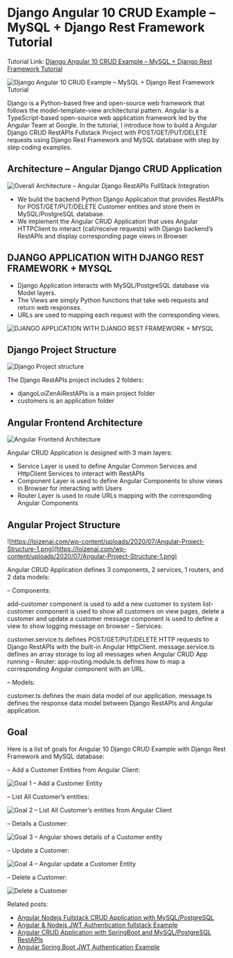 # Django Angular 10 CRUD Example – MySQL + Django Rest Framework Tutorial

Tutorial Link: [Django Angular 10 CRUD Example – MySQL + Django Rest Framework Tutorial](https://loizenai.com/angular-10-django-mysql-rest-crud-api-example/)

![Django Angular 10 CRUD Example – MySQL + Django Rest Framework Tutorial](https://loizenai.com/wp-content/uploads/2020/07/Django-Angular-10-CRUD-Example-%E2%80%93-Fullstack-Angular-10-Django-Rest-Framework-MySQL-Tutorial.png)

Django is a Python-based free and open-source web framework that follows the model-template-view architectural pattern. Angular is a TypeScript-based open-source web application framework led by the Angular Team at Google. In the tutorial, I introduce how to build a Angular Django CRUD RestAPIs Fullstack Project with POST/GET/PUT/DELETE requests using Django Rest Framework and MySQL database with step by step coding examples.

## Architecture – Angular Django CRUD Application

![Overall Architecture – Angular Django RestAPIs FullStack Integration](https://loizenai.com/wp-content/uploads/2020/07/Overall-Architecture-Angular-Django-RestAPIs-FullStack-Integration.png)

- We build the backend Python Django Application that provides RestAPIs for POST/GET/PUT/DELETE Customer entities and store them in MySQL/PostgreSQL database.
- We implement the Angular CRUD Application that uses Angular HTTPClient to interact (call/receive requests) with Django backend’s RestAPIs and display corresponding page views in Browser

## DJANGO APPLICATION WITH DJANGO REST FRAMEWORK + MYSQL

- Django Application interacts with MySQL/PostgreSQL database via Model layers.
- The Views are simply Python functions that take web requests and return web responses.
- URLs are used to mapping each request with the corresponding views.

![DJANGO APPLICATION WITH DJANGO REST FRAMEWORK + MYSQL](https://loizenai.com/wp-content/uploads/2020/07/Django-RestAPIs-Workflow-Architecture.png)

## Django Project Structure

![Django Project structure](https://loizenai.com/wp-content/uploads/2020/07/Django-Project-Structure.png)

The Django RestAPIs project includes 2 folders:

- djangoLoiZenAiRestAPIs is a main project folder
- customers is an application folder

## Angular Frontend Architecture

![Angular Frontend Architecture](https://loizenai.com/wp-content/uploads/2020/07/Angular-Application-Architecture.png)

Angular CRUD Application is designed with 3 main layers:

- Service Layer is used to define Angular Common Services and HttpClient Services to interact with RestAPIs
- Component Layer is used to define Angular Components to show views in Browser for interacting with Users
- Router Layer is used to route URLs mapping with the corresponding Angular Components

## Angular Project Structure

![https://loizenai.com/wp-content/uploads/2020/07/Angular-Project-Structure-1.png](https://loizenai.com/wp-content/uploads/2020/07/Angular-Project-Structure-1.png)

Angular CRUD Application defines 3 components, 2 services, 1 routers, and 2 data models:

– Components:

add-customer component is used to add a new customer to system
list-customer component is used to show all customers on view pages, delete a customer and update a customer
message component is used to define a view to show logging message on browser
– Services:

customer.service.ts defines POST/GET/PUT/DELETE HTTP requests to Django RestAPIs with the built-in Angular HttpClient.
message.service.ts defines an array storage to log all messages when Angular CRUD App running
– Router: app-routing.module.ts defines how to map a corresponding Angular component with an URL.

– Models:

customer.ts defines the main data model of our application.
message.ts defines the response data model between Django RestAPIs and Angular application.

## Goal

Here is a list of goals for Angular 10 Django CRUD Example with Django Rest Framework and MySQL database:

– Add a Customer Entities from Angular Client:

![Goal 1 – Add a Customer Entity](https://loizenai.com/wp-content/uploads/2020/07/Goal-1-Add-a-Customer-Entity.png)

– List All Customer’s entities:

![Goal 2 – List All Customer’s entities from Angular Client](https://loizenai.com/wp-content/uploads/2020/07/List-All-Customers-entities-from-Angular-Client.png)

– Details a Customer:

![Goal 3 – Angular shows details of a Customer entity](https://loizenai.com/wp-content/uploads/2020/07/Angular-shows-details-of-a-Customer-entity.png)

– Update a Customer:

![Goal 4 – Angular update a Customer Entity](https://loizenai.com/wp-content/uploads/2020/07/Angular-Client-Update-a-Customer-Entity.png)

– Delete a Customer:

![Delete a Customer](https://loizenai.com/wp-content/uploads/2020/07/Goal-5-Angular-Client-delete-a-Customer-entity.png)


Related posts:

- [Angular Nodejs Fullstack CRUD Application with MySQL/PostgreSQL](https://loizenai.com/angular-nodejs-fullstack-crud-application-with-mysql-postgresql-angular-10-9-8-httpclient-client-nodejs-express-sequelize-orm/)
- [Angular & Nodejs JWT Authentication fullstack Example](https://loizenai.com/angular-nodejs-jwt-authentication-examples-tutorials/)
- [Angular CRUD Application with SpringBoot and MySQL/PostgreSQL RestAPIs](https://loizenai.com/angular-crud-application-with-springboot-and-mysql-postgresql-restapis-fullstack-angular-httpclient-post-get-put-delete/)
- [Angular Spring Boot JWT Authentication Example](https://loizenai.com/angular-spring-boot-jwt-authentication-example-angular-6-8-9-spring-security-mysql-postgresql/)
